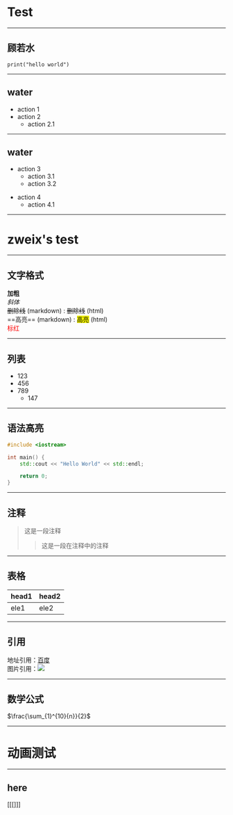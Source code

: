 # Test
---
## 顾若水
```python3
print("hello world")
```
---
## water

- action 1
- action 2
    - action 2.1
----
## water

<!-- -->
- action 3
    - action 3.1
    - action 3.2
<!-- -->
- action 4
    - action 4.1

---

# zweix's test

----

## 文字格式
**加粗**<br>
*斜体*<br>
~~删除线~~ (markdown) : <strike>删除线</strike> (html)<br>
==高亮== (markdown) : <mark>高亮</mark> (html)<br>
<font color="red">标红</font>

----

## 列表
+ 123
+ 456
+ 789
  + 147

----

## 语法高亮
```c++
#include <iostream>

int main() {
    std::cout << "Hello World" << std::endl;

    return 0;
}
```

----

## 注释
>这是一段注释
>   >这是一段在注释中的注释

----

## 表格

| head1 | head2 |
|------ | ------|
| ele1  | ele2  |

----

## 引用
地址引用：[百度](https://baidu.com)<br>
图片引用：![](http://jyywiki.cn/pages/OS/img/eniacrun.jpg)

----

## 数学公式
$\frac{\sum_{1}^{10}{n}}{2}$

---

# 动画测试

----

## here

[[[]]]